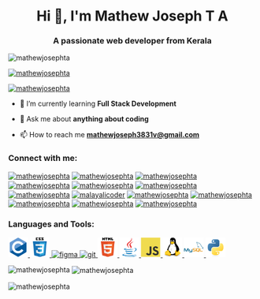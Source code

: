 <h1 align="center">Hi 👋, I'm Mathew Joseph T A</h1>
<h3 align="center">A passionate web developer from Kerala</h3>

<p align="left"> <img src="https://komarev.com/ghpvc/?username=mathewjosephta&label=Profile%20views&color=0e75b6&style=flat" alt="mathewjosephta" /> </p>

<p align="left"> <a href="https://github.com/ryo-ma/github-profile-trophy"><img src="https://github-profile-trophy.vercel.app/?username=mathewjosephta" alt="mathewjosephta" /></a> </p>

<p align="left"> <a href="https://twitter.com/mathewjosephta" target="blank"><img src="https://img.shields.io/twitter/follow/mathewjosephta?logo=twitter&style=for-the-badge" alt="mathewjosephta" /></a> </p>

- 🌱 I’m currently learning **Full Stack Development**

- 💬 Ask me about **anything about coding**

- 📫 How to reach me **mathewjoseph3831v@gmail.com**

<h3 align="left">Connect with me:</h3>
<p align="left">
<a href="https://dev.to/mathewjosephta" target="blank"><img align="center" src="https://raw.githubusercontent.com/rahuldkjain/github-profile-readme-generator/master/src/images/icons/Social/devto.svg" alt="mathewjosephta" height="30" width="40" /></a>
<a href="https://twitter.com/mathewjosephta" target="blank"><img align="center" src="https://raw.githubusercontent.com/rahuldkjain/github-profile-readme-generator/master/src/images/icons/Social/twitter.svg" alt="mathewjosephta" height="30" width="40" /></a>
<a href="https://linkedin.com/in/mathewjosephta" target="blank"><img align="center" src="https://raw.githubusercontent.com/rahuldkjain/github-profile-readme-generator/master/src/images/icons/Social/linked-in-alt.svg" alt="mathewjosephta" height="30" width="40" /></a>
<a href="https://stackoverflow.com/users/mathewjosephta" target="blank"><img align="center" src="https://raw.githubusercontent.com/rahuldkjain/github-profile-readme-generator/master/src/images/icons/Social/stack-overflow.svg" alt="mathewjosephta" height="30" width="40" /></a>
<a href="https://kaggle.com/mathewjosephta" target="blank"><img align="center" src="https://raw.githubusercontent.com/rahuldkjain/github-profile-readme-generator/master/src/images/icons/Social/kaggle.svg" alt="mathewjosephta" height="30" width="40" /></a>
<a href="https://instagram.com/mathewjosephta" target="blank"><img align="center" src="https://raw.githubusercontent.com/rahuldkjain/github-profile-readme-generator/master/src/images/icons/Social/instagram.svg" alt="mathewjosephta" height="30" width="40" /></a>
<a href="https://medium.com/mathewjosephta" target="blank"><img align="center" src="https://raw.githubusercontent.com/rahuldkjain/github-profile-readme-generator/master/src/images/icons/Social/medium.svg" alt="mathewjosephta" height="30" width="40" /></a>
<a href="https://www.youtube.com/c/malayalicoder" target="blank"><img align="center" src="https://raw.githubusercontent.com/rahuldkjain/github-profile-readme-generator/master/src/images/icons/Social/youtube.svg" alt="malayalicoder" height="30" width="40" /></a>
<a href="https://www.codechef.com/users/mathewjosephta" target="blank"><img align="center" src="https://cdn.jsdelivr.net/npm/simple-icons@3.1.0/icons/codechef.svg" alt="mathewjosephta" height="30" width="40" /></a>
<a href="https://www.hackerrank.com/mathewjosephta" target="blank"><img align="center" src="https://raw.githubusercontent.com/rahuldkjain/github-profile-readme-generator/master/src/images/icons/Social/hackerrank.svg" alt="mathewjosephta" height="30" width="40" /></a>
<a href="https://codeforces.com/profile/mathewjosephta" target="blank"><img align="center" src="https://raw.githubusercontent.com/rahuldkjain/github-profile-readme-generator/master/src/images/icons/Social/codeforces.svg" alt="mathewjosephta" height="30" width="40" /></a>
<a href="https://www.leetcode.com/mathewjosephta" target="blank"><img align="center" src="https://raw.githubusercontent.com/rahuldkjain/github-profile-readme-generator/master/src/images/icons/Social/leet-code.svg" alt="mathewjosephta" height="30" width="40" /></a>
<a href="https://auth.geeksforgeeks.org/user/mathewjosephta" target="blank"><img align="center" src="https://raw.githubusercontent.com/rahuldkjain/github-profile-readme-generator/master/src/images/icons/Social/geeks-for-geeks.svg" alt="mathewjosephta" height="30" width="40" /></a>
</p>

<h3 align="left">Languages and Tools:</h3>
<p align="left"> <a href="https://www.cprogramming.com/" target="_blank" rel="noreferrer"> <img src="https://raw.githubusercontent.com/devicons/devicon/master/icons/c/c-original.svg" alt="c" width="40" height="40"/> </a> <a href="https://www.w3schools.com/css/" target="_blank" rel="noreferrer"> <img src="https://raw.githubusercontent.com/devicons/devicon/master/icons/css3/css3-original-wordmark.svg" alt="css3" width="40" height="40"/> </a> <a href="https://www.figma.com/" target="_blank" rel="noreferrer"> <img src="https://www.vectorlogo.zone/logos/figma/figma-icon.svg" alt="figma" width="40" height="40"/> </a> <a href="https://git-scm.com/" target="_blank" rel="noreferrer"> <img src="https://www.vectorlogo.zone/logos/git-scm/git-scm-icon.svg" alt="git" width="40" height="40"/> </a> <a href="https://www.w3.org/html/" target="_blank" rel="noreferrer"> <img src="https://raw.githubusercontent.com/devicons/devicon/master/icons/html5/html5-original-wordmark.svg" alt="html5" width="40" height="40"/> </a> <a href="https://www.java.com" target="_blank" rel="noreferrer"> <img src="https://raw.githubusercontent.com/devicons/devicon/master/icons/java/java-original.svg" alt="java" width="40" height="40"/> </a> <a href="https://developer.mozilla.org/en-US/docs/Web/JavaScript" target="_blank" rel="noreferrer"> <img src="https://raw.githubusercontent.com/devicons/devicon/master/icons/javascript/javascript-original.svg" alt="javascript" width="40" height="40"/> </a> <a href="https://www.linux.org/" target="_blank" rel="noreferrer"> <img src="https://raw.githubusercontent.com/devicons/devicon/master/icons/linux/linux-original.svg" alt="linux" width="40" height="40"/> </a> <a href="https://www.mysql.com/" target="_blank" rel="noreferrer"> <img src="https://raw.githubusercontent.com/devicons/devicon/master/icons/mysql/mysql-original-wordmark.svg" alt="mysql" width="40" height="40"/> </a> <a href="https://www.python.org" target="_blank" rel="noreferrer"> <img src="https://raw.githubusercontent.com/devicons/devicon/master/icons/python/python-original.svg" alt="python" width="40" height="40"/> </a> </p>

<p><img align="left" src="https://github-readme-stats.vercel.app/api/top-langs?username=mathewjosephta&show_icons=true&locale=en&layout=compact" alt="mathewjosephta" /></p>

<p>&nbsp;<img align="center" src="https://github-readme-stats.vercel.app/api?username=mathewjosephta&show_icons=true&locale=en" alt="mathewjosephta" /></p>

<p><img align="center" src="https://github-readme-streak-stats.herokuapp.com/?user=mathewjosephta&" alt="mathewjosephta" /></p>
